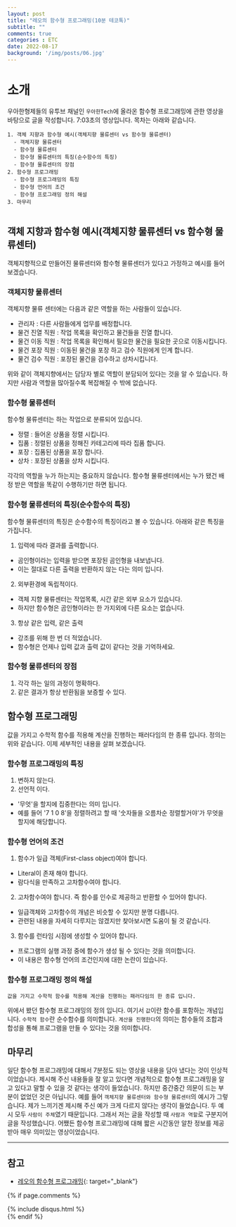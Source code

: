 ```yaml
---
layout: post
title: "레오의 함수형 프로그래밍(10분 테코톡)"
subtitle: ""
comments: true
categories : ETC
date: 2022-08-17
background: '/img/posts/06.jpg'
---
```


# 소개
우아한형제들의 유투브 채널인 `우아한Tech`에 올라온 함수형 프로그래밍에 관한 영상을 바탕으로 글을 작성합니다.
7:03초의 영상입니다.
목차는 아래와 같습니다.
```
1. 객체 지향과 함수형 예시(객체지향 물류센터 vs 함수형 물류센터)
  - 객체지향 물류센터
  - 함수형 물류센터
  - 함수형 물류센터의 특징(순수함수의 특징)
  - 함수형 물류센터의 장점
2. 함수형 프로그래밍
  - 함수형 프로그래밍의 특징
  - 함수형 언어의 조건
  - 함수형 프로그래밍 정의 해설
3. 마무리
  
```

## 객체 지향과 함수형 예시(객체지향 물류센터 vs 함수형 물류센터)
객체지향적으로 만들어진 물류센터와 함수형 물류센터가 있다고 가정하고 예시를 들어 보겠습니다.

### 객체지향 물류센터
객체지향 물류 센터에는 다음과 같은 역할을 하는 사람들이 있습니다.
- 관리자 : 다른 사람들에게 업무를 배정합니다.
- 물건 진열 직원 : 작업 목록을 확인하고 물건들을 진열 합니다.
- 물건 이동 직원 : 작업 목록을 확인해서 필요한 물건을 필요한 곳으로 이동시킵니다.
- 물건 포장 직원 : 이동된 물건을 포장 하고 검수 직원에게 인계 합니다.
- 물건 검수 직원 : 포장된 물건을 검수하고 상차시킵니다.

위와 같이 객체지향에서는 담당자 별로 역할이 분담되어 있다는 것을 알 수 있습니다.
하지만 사람과 역할을 많아질수록 복잡해질 수 밖에 없습니다.

### 함수형 물류센터
함수형 물류센터는 하는 작업으로 분류되어 있습니다.
- 정렬 : 들어온 상품을 정렬 시킵니다.
- 집품 : 정렬된 상품을 정해진 카테고리에 따라 집품 합니다.
- 포장 : 집품된 상품을 포장 합니다.
- 상차 : 포장된 상품을 상차 시킵니다.

각각의 역할을 누가 하는지는 중요하지 않습니다.
함수형 물류센터에서는 누가 됐건 배정 받은 역할을 똑같이 수행하기만 하면 됩니다.

### 함수형 물류센터의 특징(순수함수의 특징)
함수형 물류센터의 특징은 순수함수의 특징이라고 볼 수 있습니다.
아래와 같은 특징을 가집니다.
1. 입력에 따라 결과를 출력합니다.
  - 곰인형이라는 입력을 받으면 포장된 곰인형을 내보냅니다.
  - 이는 절대로 다른 출력을 반환하지 않는 다는 의미 입니다.
2. 외부환경에 독립적이다.
  - 객체 지향 물류센터는 작업목록, 시간 같은 외부 요소가 있습니다.
  - 하지만 함수형은 곰인형이라는 한 가지외에 다른 요소는 없습니다.
3. 항상 같은 입력, 같은 출력
  - 강조를 위해 한 번 더 적었습니다.
  - 함수형은 언제나 입력 값과 출력 값이 같다는 것을 기억하세요.

### 함수형 물류센터의 장점
1. 각각 하는 일의 과정이 명확하다.
2. 같은 결과가 항상 반환됨을 보증할 수 있다.

## 함수형 프로그래밍
값을 가지고 수학적 함수를 적용해 계산을 진행하는 패러다임의 한 종류 입니다.
정의는 위와 같습니다. 이제 세부적인 내용을 살펴 보겠습니다.

### 함수형 프로그래밍의 특징
1. 변하지 않는다.
2. 선언적 이다.
  - '무엇'을 할지에 집중한다는 의미 입니다.
  - 예를 들어 '7 1 0 8'을 정렬하려고 할 때 '숫자들을 오름차순 정렬할거야'가 무엇을 할지에 해당합니다.

### 함수형 언어의 조건
1. 함수가 일급 객체(First-class object)여야 합니다.
  -  Literal이 존재 해야 합니다.
  -  람다식을 만족하고 고차함수여야 합니다.
2. 고차함수여야 합니다. 즉 함수를 인수로 제공하고 반환할 수 있어야 합니다.
  - 일급객체와 고차함수의 개념은 비슷할 수 있지만 분명 다릅니다.
  - 관련된 내용을 자세히 다루지는 않겠지만 찾아보시면 도움이 될 것 같습니다.
3. 함수를 런타임 시점에 생성할 수 있어야 합니다.
  - 프로그램의 실행 과정 중에 함수가 생성 될 수 있다는 것을 의미합니다.
  - 이 내용은 함수형 언어의 조건인지에 대한 논란이 있습니다.

### 함수형 프로그래밍 정의 해설
```
값을 가지고 수학적 함수를 적용해 계산을 진행하는 패러다임의 한 종류 입니다.
```
위에서 봤던 함수형 프로그래밍의 정의 입니다.
여기서 `값`이란 함수를 포함하는 개념입니다.
`수학적 함수`란 순수함수를 의미합니다.
`계산을 진행한다`의 의미는 함수들의 조합과 합성을 통해 프로그램을 만들 수 있다는 것을 의미합니다.

## 마무리
일단 함수형 프로그래밍에 대해서 7분정도 되는 영상을 내용을 담아 냈다는 것이 인상적이었습니다.
제시해 주신 내용들을 잘 알고 있다면 개념적으로 함수형 프로그래밍을 알고 있다고 말할 수 있을 것 같다는 생각이 들었습니다.
하지만 중간중간 의문이 드는 부분이 없었던 것은 아닙니다.
예를 들어 `객체지향 물류센터와 함수형 물류센터`의 예시가 그렇습니다.
제가 느끼기겐 제시해 주신 예가 크게 다르지 않다는 생각이 들었습니다.
두 예시 모두 `사람이 주체`였기 때문입니다.
그래서 저는 글을 작성할 때 `사람과 역할`로 구분지어 글을 작성했습니다.
어쨌든 함수형 프로그래밍에 대해 짧은 시간동안 알찬 정보를 제공받아 매우 의미있는 영상이었습니다.

---
## 참고
- [레오의 함수형 프로그래밍](https://m.youtube.com/watch?v=24tL6-YKz3I){: target="_blank"}


{% if page.comments %}
<div id="post-disqus" class="container">
{% include disqus.html %}
</div>
{% endif %}
